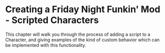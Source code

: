 # Creating a Friday Night Funkin' Mod - Scripted Characters

This chapter will walk you through the process of adding a script to a Character, and giving examples of the kind of custom behavior which can be implemented with this functionality.
